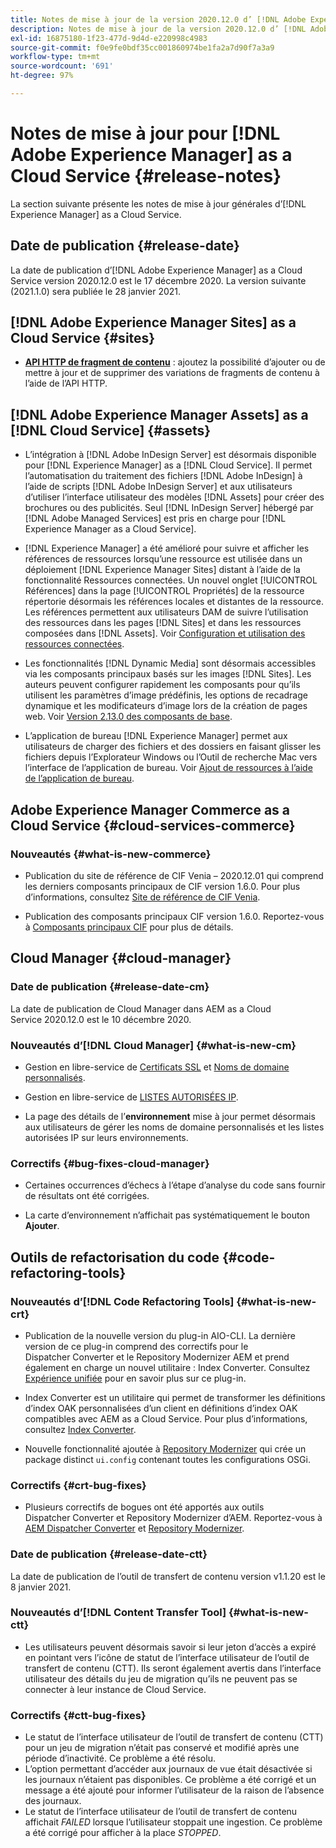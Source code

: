```yaml
---
title: Notes de mise à jour de la version 2020.12.0 d’ [!DNL Adobe Experience Manager] as a Cloud Service.
description: Notes de mise à jour de la version 2020.12.0 d’ [!DNL Adobe Experience Manager] as a Cloud Service.
exl-id: 16875180-1f23-477d-9d4d-e220998c4983
source-git-commit: f0e9fe0bdf35cc001860974be1fa2a7d90f7a3a9
workflow-type: tm+mt
source-wordcount: '691'
ht-degree: 97%

---
```


# Notes de mise à jour pour [!DNL Adobe Experience Manager] as a Cloud Service {#release-notes}

La section suivante présente les notes de mise à jour générales d’[!DNL Experience Manager] as a Cloud Service.

## Date de publication {#release-date}

La date de publication d’[!DNL Adobe Experience Manager] as a Cloud Service version 2020.12.0 est le 17 décembre 2020.
La version suivante (2021.1.0) sera publiée le 28 janvier 2021.

## [!DNL Adobe Experience Manager Sites] as a Cloud Service {#sites}

* **[API HTTP de fragment de contenu](/help/assets/content-fragments/assets-api-content-fragments.md)** : ajoutez la possibilité d’ajouter ou de mettre à jour et de supprimer des variations de fragments de contenu à l’aide de l’API HTTP.

## [!DNL Adobe Experience Manager Assets] as a [!DNL Cloud Service] {#assets}

* L’intégration à [!DNL Adobe InDesign Server] est désormais disponible pour [!DNL Experience Manager] as a [!DNL Cloud Service]. Il permet l’automatisation du traitement des fichiers [!DNL Adobe InDesign] à l’aide de scripts [!DNL Adobe InDesign Server] et aux utilisateurs d’utiliser l’interface utilisateur des modèles [!DNL Assets] pour créer des brochures ou des publicités. Seul [!DNL InDesign Server] hébergé par [!DNL Adobe Managed Services] est pris en charge pour [!DNL Experience Manager as a Cloud Service]. <!-- TBD: Add link to article. -->

* [!DNL Experience Manager] a été amélioré pour suivre et afficher les références de ressources lorsqu’une ressource est utilisée dans un déploiement [!DNL Experience Manager Sites] distant à l’aide de la fonctionnalité Ressources connectées. Un nouvel onglet [!UICONTROL Références] dans la page [!UICONTROL Propriétés] de la ressource répertorie désormais les références locales et distantes de la ressource. Les références permettent aux utilisateurs DAM de suivre l’utilisation des ressources dans les pages [!DNL Sites] et dans les ressources composées dans [!DNL Assets]. Voir [Configuration et utilisation des ressources connectées](/help/assets/use-assets-across-connected-assets-instances.md).

* Les fonctionnalités [!DNL Dynamic Media] sont désormais accessibles via les composants principaux basés sur les images [!DNL Sites]. Les auteurs peuvent configurer rapidement les composants pour qu’ils utilisent les paramètres d’image prédéfinis, les options de recadrage dynamique et les modificateurs d’image lors de la création de pages web. Voir [Version 2.13.0 des composants de base](https://github.com/adobe/aem-core-wcm-components/releases/tag/core.wcm.components.reactor-2.13.0).

* L’application de bureau [!DNL Experience Manager] permet aux utilisateurs de charger des fichiers et des dossiers en faisant glisser les fichiers depuis l’Explorateur Windows ou l’Outil de recherche Mac vers l’interface de l’application de bureau. Voir [Ajout de ressources à l’aide de l’application de bureau](https://experienceleague.adobe.com/docs/experience-manager-desktop-app/using/using.html?lang=fr#upload-and-add-new-assets-to-aem).

## Adobe Experience Manager Commerce as a Cloud Service {#cloud-services-commerce}

### Nouveautés {#what-is-new-commerce}

* Publication du site de référence de CIF Venia – 2020.12.01 qui comprend les derniers composants principaux de CIF version 1.6.0. Pour plus d’informations, consultez [Site de référence de CIF Venia](https://github.com/adobe/aem-cif-guides-venia/releases/tag/venia-2020.12.01).

* Publication des composants principaux CIF version 1.6.0. Reportez-vous à [Composants principaux CIF](https://github.com/adobe/aem-core-cif-components/releases/tag/core-cif-components-reactor-1.6.0) pour plus de détails.

## Cloud Manager {#cloud-manager}

### Date de publication {#release-date-cm}

La date de publication de Cloud Manager dans AEM as a Cloud Service 2020.12.0 est le 10 décembre 2020.

### Nouveautés d’[!DNL Cloud Manager]  {#what-is-new-cm}

* Gestion en libre-service de [Certificats SSL](/help/implementing/cloud-manager/managing-ssl-certifications/introduction.md) et [Noms de domaine personnalisés](/help/implementing/cloud-manager/custom-domain-names/introduction.md).

* Gestion en libre-service de [LISTES AUTORISÉES IP](/help/implementing/cloud-manager/ip-allow-lists/introduction.md).

* La page des détails de l’**environnement** mise à jour permet désormais aux utilisateurs de gérer les noms de domaine personnalisés et les listes autorisées IP sur leurs environnements.

### Correctifs {#bug-fixes-cloud-manager}

* Certaines occurrences d’échecs à l’étape d’analyse du code sans fournir de résultats ont été corrigées.

* La carte d’environnement n’affichait pas systématiquement le bouton **Ajouter**.

## Outils de refactorisation du code {#code-refactoring-tools}

### Nouveautés d’[!DNL Code Refactoring Tools]  {#what-is-new-crt}

* Publication de la nouvelle version du plug-in AIO-CLI. La dernière version de ce plug-in comprend des correctifs pour le Dispatcher Converter et le Repository Modernizer AEM et prend également en charge un nouvel utilitaire : Index Converter. Consultez [Expérience unifiée](https://experienceleague.adobe.com/docs/experience-manager-cloud-service/moving/refactoring-tools/unified-experience.html?lang=fr#benefits) pour en savoir plus sur ce plug-in.

* Index Converter est un utilitaire qui permet de transformer les définitions d’index OAK personnalisées d’un client en définitions d’index OAK compatibles avec AEM as a Cloud Service. Pour plus d’informations, consultez [Index Converter](https://github.com/adobe/aem-cloud-service-source-migration/tree/master/packages/index-converter).

* Nouvelle fonctionnalité ajoutée à [Repository Modernizer](https://github.com/adobe/aem-cloud-service-source-migration/tree/master/packages/repository-modernizer) qui crée un package distinct `ui.config` contenant toutes les configurations OSGi.

### Correctifs {#crt-bug-fixes}

* Plusieurs correctifs de bogues ont été apportés aux outils Dispatcher Converter et Repository Modernizer d’AEM. Reportez-vous à [AEM Dispatcher Converter](https://github.com/adobe/aem-cloud-service-source-migration/tree/master/packages/dispatcher-converter) et [Repository Modernizer](https://github.com/adobe/aem-cloud-service-source-migration/tree/master/packages/repository-modernizer).

### Date de publication {#release-date-ctt}

La date de publication de l’outil de transfert de contenu version v1.1.20 est le 8 janvier 2021.

### Nouveautés d’[!DNL Content Transfer Tool]  {#what-is-new-ctt}

* Les utilisateurs peuvent désormais savoir si leur jeton d’accès a expiré en pointant vers l’icône de statut de l’interface utilisateur de l’outil de transfert de contenu (CTT). Ils seront également avertis dans l’interface utilisateur des détails du jeu de migration qu’ils ne peuvent pas se connecter à leur instance de Cloud Service.

### Correctifs {#ctt-bug-fixes}

* Le statut de l’interface utilisateur de l’outil de transfert de contenu (CTT) pour un jeu de migration n’était pas conservé et modifié après une période d’inactivité. Ce problème a été résolu.
* L’option permettant d’accéder aux journaux de vue était désactivée si les journaux n’étaient pas disponibles. Ce problème a été corrigé et un message a été ajouté pour informer l’utilisateur de la raison de l’absence des journaux.
* Le statut de l’interface utilisateur de l’outil de transfert de contenu affichait *FAILED* lorsque l’utilisateur stoppait une ingestion. Ce problème a été corrigé pour afficher à la place *STOPPED*.
